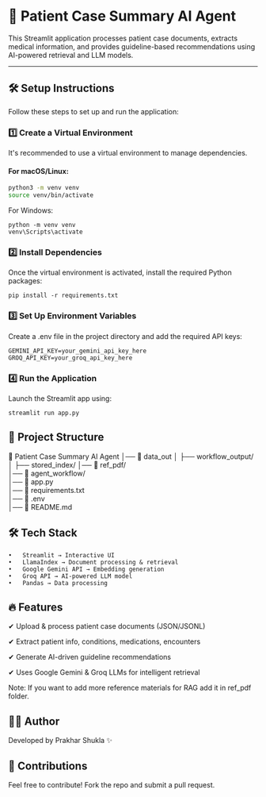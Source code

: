# 🏥 Patient Case Summary AI Agent

This Streamlit application processes patient case documents, extracts medical information, and provides guideline-based recommendations using AI-powered retrieval and LLM models.

---

## 🛠 Setup Instructions

Follow these steps to set up and run the application:

### 1️⃣ **Create a Virtual Environment**
It's recommended to use a virtual environment to manage dependencies.

#### **For macOS/Linux:**
```bash
python3 -m venv venv
source venv/bin/activate
```
For Windows:
```
python -m venv venv
venv\Scripts\activate
```
### 2️⃣ Install Dependencies

Once the virtual environment is activated, install the required Python packages:
```
pip install -r requirements.txt
```
### 3️⃣ Set Up Environment Variables

Create a .env file in the project directory and add the required API keys:
```
GEMINI_API_KEY=your_gemini_api_key_here
GROQ_API_KEY=your_groq_api_key_here
```
### 4️⃣ Run the Application

Launch the Streamlit app using:
```
streamlit run app.py
```
## 📂 Project Structure

📁 Patient Case Summary AI Agent
│── 📂 data_out
│   ├── workflow_output/
│   ├── stored_index/
│── 📂 ref_pdf/             
│── 📂 agent_workflow/      
│── 📜 app.py              
│── 📜 requirements.txt      
│── 📜 .env                 
│── 📜 README.md       


## 🛠 Tech Stack

	•	Streamlit → Interactive UI
	•	LlamaIndex → Document processing & retrieval
	•	Google Gemini API → Embedding generation
	•	Groq API → AI-powered LLM model
	•	Pandas → Data processing

## 🔥 Features

✔ Upload & process patient case documents (JSON/JSONL)

✔ Extract patient info, conditions, medications, encounters

✔ Generate AI-driven guideline recommendations

✔ Uses Google Gemini & Groq LLMs for intelligent retrieval

Note: If you want to add more reference materials for RAG add it in ref_pdf folder. 

## 👨‍💻 Author

Developed by Prakhar Shukla ✨

## 🌟 Contributions

Feel free to contribute! Fork the repo and submit a pull request.
